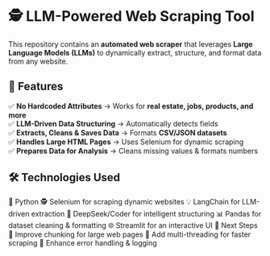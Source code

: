 # 🕵️ LLM-Powered Web Scraping Tool  

This repository contains an **automated web scraper** that leverages **Large Language Models (LLMs)** to dynamically extract, structure, and format data from any website.  

## 🚀 Features  

✅ **No Hardcoded Attributes** → Works for **real estate, jobs, products, and more**  
✅ **LLM-Driven Data Structuring** → Automatically detects fields  
✅ **Extracts, Cleans & Saves Data** → Formats **CSV/JSON datasets**  
✅ **Handles Large HTML Pages** → Uses Selenium for dynamic scraping  
✅ **Prepares Data for Analysis** → Cleans missing values & formats numbers  

## 🛠️ Technologies Used

🐍 Python
🕵️ Selenium for scraping dynamic websites
💡 LangChain for LLM-driven extraction
🤖 DeepSeek/Coder for intelligent structuring
📊 Pandas for dataset cleaning & formatting
🌐 Streamlit for an interactive UI
🎯 Next Steps
📌 Improve chunking for large web pages
📌 Add multi-threading for faster scraping
📌 Enhance error handling & logging
